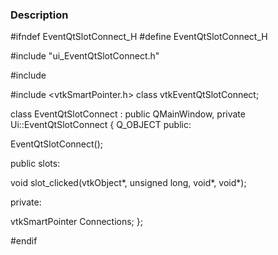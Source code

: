 ### Description
<source lang="cpp">
#ifndef EventQtSlotConnect_H
#define EventQtSlotConnect_H

#include "ui_EventQtSlotConnect.h"

#include <QMainWindow>

#include <vtkSmartPointer.h>
class vtkEventQtSlotConnect;

class EventQtSlotConnect : public QMainWindow, private Ui::EventQtSlotConnect
{
  Q_OBJECT
public:

  EventQtSlotConnect();

public slots:

  void slot_clicked(vtkObject*, unsigned long, void*, void*);

private:

  vtkSmartPointer<vtkEventQtSlotConnect> Connections;
};

#endif

</source>
